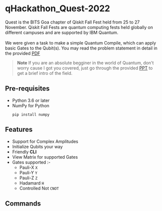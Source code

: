 # qHackathon_Quest-2022

Quest is the BITS Goa chapter of Qiskit Fall Fest held from 25 to 27 November. Qiskit Fall Fests are quantum computing fests held globally on different campuses and are supported by IBM Quantum.  
<br>
We were given a task to make a simple Quantum Compile, which can apply basic Gates to the Qubit(s). You may read the problem statement in detail in the provided [PDF](/Quest%20qHackathon.pdf)
> **Note**
>If you are an absolute begginer in the world of Quantum, don't worry cause I got you covered, just go through the provided [PPT](/QC101_SK.pptx) to get a brief intro of the field.

## Pre-requisites
- Python 3.6 or later
- NumPy for Python 
  ```
  pip install numpy
  ```

## Features
- Support for Complex Amplitudes
- Initialize Qubits your way
- Friendly **CLI**
- View Matrix for supported Gates
- Gates supported :-
  - Pauli-X `X`
  - Pauli-Y `Y`
  - Pauli-Z `Z`
  - Hadamard `H`
  - Controlled Not `CNOT`

## Commands
